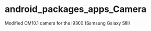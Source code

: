 android_packages_apps_Camera
============================

Modified CM10.1 camera for the i9300 (Samsung Galaxy SIII)
